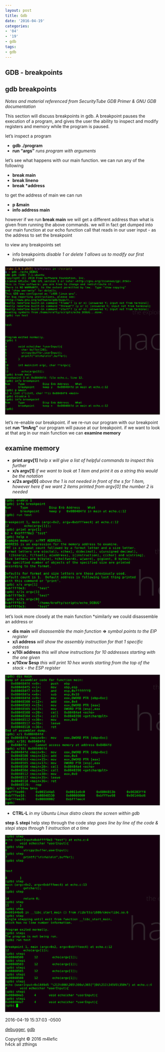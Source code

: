 ```yaml
---
layout: post
title: Gdb
date: '2016-04-19'
categories:
- '04'
- '19'
- gdb
tags:
- gdb
---
```


## GDB - breakpoints

## gdb breakpoints

*Notes and material referenced from SecurityTube GDB Primer & GNU GDB
documentation*

This section will discuss breakpoints in gdb. A breakpoint pauses the
execution of a program, and gives the user the ability to inspect and
modify registers and memory while the program is paused.

let’s inspect a program

-   **gdb ./program**
-   **run “args”** *runs program with arguments*

let’s see what happens with our main function. we can run any of the
following

-   **break main**
-   **break lineno**
-   **break \*address**

to get the address of main we can run

-   **p &main**
-   **info address main**

however if we run **break main** we will get a different address than
what is given from running the above commands. we will in fact get
dumped into our main function at our echo function call that reads in
our user input - as the address to set the breakpoint

to view any breakpoints set

-   info breakpoints *disable 1 or delete 1 allows us to modify our
    first breakpoint*

![gdb set breakpoint](/images/gdbreak1.png)

let’s re-enable our breakpoint. if we re-run our program with our
breakpoint set **run “ImArg”** our program will pause at our breakpoint.
if we want to look at that arg in our main function we can **examine
memory**

## examine memory

-   **print argv\[1\]** *help x will give a list of helpful commands to
    inspect this further*
-   **x/s argv\[1\]** *if we want to look at 1 item and print it as a
    string this would be the notation*
-   **x/2s argv\[0\]** *above the 1 is not needed in front of the s for
    1 item, however here if we want 2 items printed from argv\[0\] the
    number 2 is needed*

![gdb examine memory](/images/gdbexaminemem.png)

let’s look more closely at the main function \*similarly we could
disassemble an address or

-   **dis main** *will disassemble the main function* **=&gt;** *symbol
    points to the EIP register*
-   **x/i address** *will show the assembly instruction for that 1
    specific address*
-   **x/10i address** *this will show instructions for 10 addresses
    starting with the one given*
-   **x/10xw $esp** *this will print 10 hex words starting from the top
    of the stack - the ESP register*

![gdb dissasemble](/images/gdbdis.png)

-   **CTRL-L** *in my Ubuntu Linux distro clears the screen within gdb*

**step** & **stepi** help step through the code *step goes line by line
of the code & stepi steps through 1 instruction at a time*

![gdb step](/images/gdbstep.png)

2016-04-19 15:37:03 -0500

<a href="/blog/categories/debugger/" class="category">debugger</a>,
<a href="/blog/categories/gdb/" class="category">gdb</a>

<span class="addthis_button_tweet"></span>

Copyright © 2016 m4lefic  
h4ck all zthings
